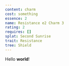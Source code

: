 ```yaml
---
content: charm
cost: something
essence: 2
name: Resistance e2 Charm 3
rating: 2
requires: []
splat: Second Sunrise
trait: Resistance
tree: Shield
---
```


Hello **world**!
